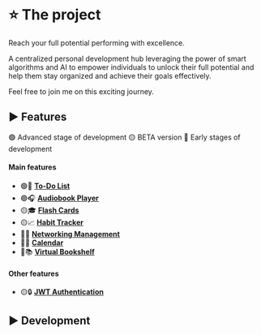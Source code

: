 # ⭐ The project

Reach your full potential performing with excellence.

A centralized personal development hub leveraging the power of smart algorithms and AI to  empower individuals to unlock their full potential and help them stay organized and achieve their goals effectively.

Feel free to join me on this exciting journey.

## ▶️ Features

🟢 Advanced stage of development 🟡 BETA version 🔴 Early stages of development

#### Main features

* 🟢📝 **[To-Do List](https://github.com/dougpcorrea/software_engineering/tree/main/1.%20Smart%20to%20do%20list)** 
* 🟢🎧 **[Audiobook Player](https://github.com/dougpcorrea/software_engineering/tree/main/1.%20Smart%20to%20do%20list)** 
* 🟡🎓 **[Flash Cards](https://github.com/dougpcorrea/software_engineering/tree/main/1.%20Smart%20to%20do%20list)** 
* 🟡📈 **[Habit Tracker](https://github.com/dougpcorrea/software_engineering/tree/main/1.%20Smart%20to%20do%20list)** 
* 🔴🔗 **[Networking Management](https://github.com/dougpcorrea/software_engineering/tree/main/1.%20Smart%20to%20do%20list)** 
* 🔴📅 **[Calendar](https://github.com/dougpcorrea/software_engineering/tree/main/1.%20Smart%20to%20do%20list)** 
* 🔴📚 **[Virtual Bookshelf](https://github.com/dougpcorrea/software_engineering/tree/main/1.%20Smart%20to%20do%20list)** 

#### Other features

* 🟡🔒 **[JWT Authentication](https://github.com/dougpcorrea/software_engineering/tree/main/1.%20Smart%20to%20do%20list)** 

## ▶️ Development
